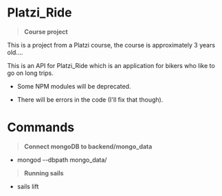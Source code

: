 # Platzi_Ride
> **Course project**

This is a project from a Platzi course, the course is approximately 3 years old....

This is an API for Platzi_Ride which is an application for bikers who like to go on long trips.

- Some NPM modules will be deprecated.

- There will be errors in the code (I'll fix that though).

# Commands
> **Connect mongoDB to backend/mongo_data**

 - mongod --dbpath mongo_data/

 > **Running sails**

 - sails lift